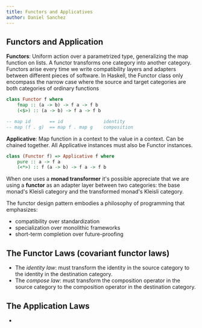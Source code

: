 ```yaml
---
title: Functors and Applicatives
author: Daniel Sanchez
---
```


## Functors and Application

**Functors**: Uniform action over a parametrized type, generalizing the map
function on lists. A functor transforms one category into another category.
Functors arise every time we write compatibility layers and adapters between
different pieces of software. In Haskell, the Functor class only encompass 
the narrow case where the source and target categories are both categories
of ordinary functions

```haskell
class Functor f where
    fmap :: (a -> b) -> f a -> f b
    (<$>) :: (a -> b) -> f a -> f b

-- map id       == id               identity
-- map (f . g)  == map f . map g    composition
```

**Applicative**: Map function in a context to the value in a context.
Can be chained together. All Applicative instances must also be Functor
instances.

```haskell
class (Functor f) => Applicative f where
    pure :: a -> f a
    (<*>) :: f (a -> b) -> f a -> f b
```

When one uses a **monad transformer** it's possible appreciate that we are
using a **functor** as an adapter layer between two categories: the base
monad's Kleisli category and the transformed monad's Kleisli category.

The functor design pattern embodies a philosophy of programming that
emphasizes:
- compatibility over standardization
- specialization over monolithic frameworks
- short-term completion over future-proofing

## The Functor Laws (covariant functor laws)
- The _identity law_: must transform the identity in the source 
    category to the identity in the destination category.
- The _compose law_: must transform the composition operator in
    the source category to the composition operator in the destination 
    category.

## The Application Laws
- 
